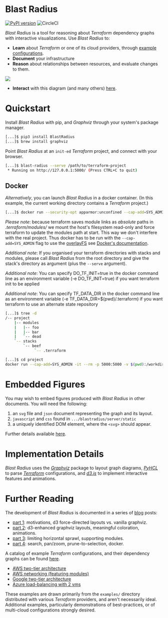 # Blast Radius

[![PyPI version](https://badge.fury.io/py/BlastRadius.svg)](https://badge.fury.io/py/BlastRadius) ![CircleCI](https://img.shields.io/circleci/project/github/28mm/blast-radius.svg)

*Blast Radius* is a tool for reasoning about *Terraform* dependency graphs with interactive visualizations. Use *Blast Radius* to:
  * **Learn** about *Terraform* or one of its cloud providers, through [example configurations](https://28mm.github.io/blast-radius-docs/).
  * **Document** your infrastructure
  * **Reason** about relationships between resources, and evaluate changes to them.

<img src="doc/blastradius-interactive.png">

  * **Interact** with this diagram (and many others) [here](https://28mm.github.io/blast-radius-docs/).

# Quickstart

Install *Blast Radius* with pip, and *Graphviz* through your system's package manager.

````bash
[...]$ pip3 install BlastRadius
[...]$ brew install graphviz
````

Point *Blast Radius* at an `init-ed` *Terraform* project, and connect with your browser.

```bash
[...]$ blast-radius --serve /path/to/terraform-project
 * Running on http://127.0.0.1:5000/ (Press CTRL+C to quit)
```
## Docker
*Alternatively*, you can launch *Blast Radius* in a docker container. (In this example, the current working directory contains a *Terraform* project.)

```bash
[...]$ docker run --security-opt apparmor:unconfined --cap-add=SYS_ADMIN -it --rm -p 5000:5000 -v $(pwd):/workdir:ro 28mm/blast-radius
```

*Please note*: because terraform saves module links as _absolute_ paths in _.terraform/modules/<uuid>_ we mount the host's filesystem read-only and force terraform to update the modules path at start. This way we don't interfere with the real project. Thus docker has to be run with the `--cap-add=SYS_ADMIN` flag to use the [overlayFS](https://wiki.archlinux.org/index.php/Overlay_filesystem) see [Docker's documentation](https://docs.docker.com/engine/reference/run/#runtime-privilege-and-linux-capabilities).

*Additional note*:
If you organised your terraform directories with stacks and modules, please call *Blast Radius* from the root directory and give the stack's directory as argument (plus the `--serve` argument).

*Additional note*:
You can specify DO_TF_INIT=true in the docker command line as an environment variable (-e DO_TF_INIT=true) if you want terraform init to be applied

*Additional note*:
You can specify TF_DATA_DIR in the docker command line as an environment variable (-e TF_DATA_DIR=$(pwd)/.terraform) if you want terraform to use an alternate state repository

```bash
[...]$ tree -d
/-- project
    |-- modules
    |   |-- foo
    |   |-- bar
    |   `-- dead
    `-- stacks
        `-- beef
             `-- .terraform

[...]$ cd project
docker run --cap-add=SYS_ADMIN -it --rm -p 5000:5000 -v $(pwd):/workdir:ro 28mm/blast-radius --serve stacks/beef
```
# Embedded Figures

You may wish to embed figures produced with *Blast Radius* in other documents. You will need the following:

  1. an `svg` file and `json` document representing the graph and its layout.
  2. `javascript` and `css` found in `.../blastradius/server/static`
  3. a uniquely identified DOM element, where the `<svg>` should appear.

Further details available [here](doc/embedded.md).

# Implementation Details

*Blast Radius* uses the [*Graphviz*](http://graphviz.org/) package to layout graph diagrams, [*PyHCL*](https://github.com/virtuald/pyhcl) to parse [*Terraform*](https://www.terraform.io/) configurations, and [*d3.js*](https://d3js.org/) to implement interactive features and animations.

# Further Reading

The development of *Blast Radius* is documented in a series of [blog](https://28mm.github.io) posts: 

  * [part 1](https://28mm.github.io/notes/d3-terraform-graphs): motivations, d3 force-directed layouts vs. vanilla graphviz.
  * [part 2](https://28mm.github.io/notes/d3-terraform-graphs-2): d3-enhanced graphviz layouts, meaningful coloration, animations.
  * [part 3](https://28mm.github.io/notes/terraform-graphs-3): limiting horizontal sprawl, supporting modules.
  * [part 4](https://28mm.github.io/notes/d3-terraform-graphs-4): search, pan/zoom, prune-to-selection, docker.

A catalog of example *Terraform* configurations, and their dependency graphs can be found [here](https://28mm.github.io/blast-radius-docs/).

  * [AWS two-tier architecture](https://28mm.github.io/blast-radius-docs/examples/terraform-provider-aws/two-tier/)
  * [AWS networking (featuring modules)](https://28mm.github.io/blast-radius-docs/examples/terraform-provider-aws/networking/)
  * [Google two-tier architecture](https://28mm.github.io/blast-radius-docs/examples/terraform-provider-google/two-tier/)
  * [Azure load-balancing with 2 vms](https://28mm.github.io/blast-radius-docs/examples/terraform-provider-azurem/2-vms-loadbalancer-lbrules/)

These examples are drawn primarily from the `examples/` directory distributed with various *Terraform* providers, and aren't necessarily ideal. Additional examples, particularly demonstrations of best-practices, or of multi-cloud configurations strongly desired. 
